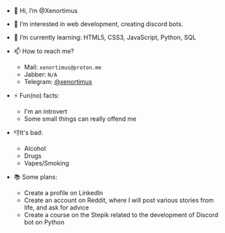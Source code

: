 - 👋 Hi, I’m @Xenortimus
- 👀 I’m interested in web development, creating discord bots. 
- 🌱 I’m currently learning: HTML5, CSS3, JavaScript, Python, SQL
- 📫 How to reach me?
  - Mail: `xenortimus@proton.me`
  - Jabber: `N/A`
  - Telegram: [@xenortimus](https://t.me/xenortimus)
  
- ⚡ Fun(no) facts:
  - I'm an introvert
  - Some small things can really offend me

- 👎It's bad:
  - Alcohol
  - Drugs
  - Vapes/Smoking

- 📚 Some plans:
  - Create a profile on LinkedIn
  - Create an account on Reddit, where I will post various stories from life, and ask for advice
  - Create a course on the Stepik related to the development of Discord bot on Python